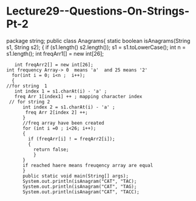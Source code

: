 # Lecture29--Questions-On-Strings-Pt-2
package  string;
public class Anagrams{
  static boolean isAnagrams(String s1, String s2);
  {
    if (s1.length() s2.length());
    s1 = s1.toLowerCase();
      int n = s1.length();
       int freqArr1[] = new int[26];
       
       int freqArr2[] = new int[26];
    int frequency Array-> 0  means 'a'  and 25 means '2'
      for(int i = 0; i<n ;  i++);
      {
    //for string  1
       int index 1 = s1.charAt(i) - 'a' ;
       freq Arr 1[index1] ++ ; mapping character index
     // for string 2
          int index 2 = s1.charAt(i) - 'a' ;
           freq Arr 2[index 2] ++;
          }
          //freq array have been created
          for (int i =0 ; i<26; i++);
          {
            if (freqArr[i] ! = freqArr2[i]);
            {
              return false;
              }
          }
          if reached haere means freuqency array are equal
          }
          public static void main(String[] args);
          System.out.println(isAnagram("CAT", "TAC);
          System.out.println(isAnagram("CAT", "TAG);
          System.out.println(isAnagram("CAT", "TACC);
          
        
